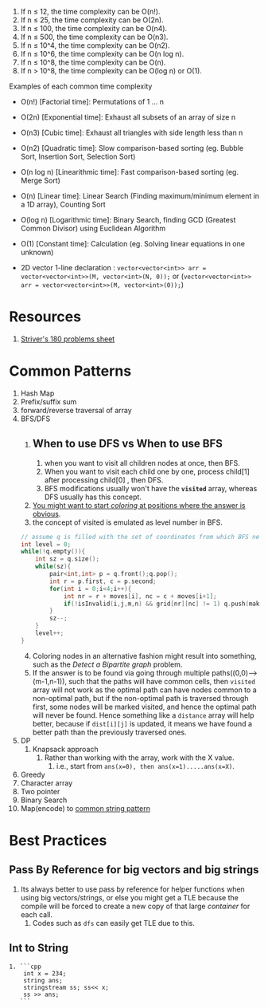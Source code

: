 1. If n ≤ 12, the time complexity can be O(n!).
2. If n ≤ 25, the time complexity can be O(2n).
3. If n ≤ 100, the time complexity can be O(n4).
4. If n ≤ 500, the time complexity can be O(n3).
5. If n ≤ 10^4, the time complexity can be O(n2).
6. If n ≤ 10^6, the time complexity can be O(n log n).
7. If n ≤ 10^8, the time complexity can be O(n).
8. If n > 10^8, the time complexity can be O(log n) or O(1).

Examples of each common time complexity

- O(n!) [Factorial time]: Permutations of 1 ... n
- O(2n) [Exponential time]: Exhaust all subsets of an array of size n
- O(n3) [Cubic time]: Exhaust all triangles with side length less than n
- O(n2) [Quadratic time]: Slow comparison-based sorting (eg. Bubble Sort, Insertion Sort, Selection Sort)
- O(n log n) [Linearithmic time]: Fast comparison-based sorting (eg. Merge Sort)
- O(n) [Linear time]: Linear Search (Finding maximum/minimum element in a 1D array), Counting Sort
- O(log n) [Logarithmic time]: Binary Search, finding GCD (Greatest Common Divisor) using Euclidean Algorithm
- O(1) [Constant time]: Calculation (eg. Solving linear equations in one unknown)

- 2D vector 1-line declaration : `vector<vector<int>> arr = vector<vector<int>>(M, vector<int>(N, 0));` or (`vector<vector<int>> arr = vector<vector<int>>(M, vector<int>(0));`)


# Resources
1. [Striver's 180 problems sheet](https://takeuforward.org/interviews/strivers-sde-sheet-top-coding-interview-problems/)

# Common Patterns
1. Hash Map
2. Prefix/suffix sum
3. forward/reverse traversal of array
4. BFS/DFS
    1. ## When to use DFS vs When to use BFS
        1. when you want to visit all children nodes at once, then BFS.
        2. When you want to visit each child one by one, process child[1] after processing child[0] , then DFS.
        3. BFS modifications usually won't have the **`visited`** array, whereas DFS usually has this concept.
    2. [You might want to start *coloring* at positions where the answer is obvious](https://leetcode.com/submissions/detail/760735176/).
    3. the concept of visited is emulated as level number in BFS.
    ```cpp
    // assume q is filled with the set of coordinates from which BFS needs to be started.
    int level = 0;
    while(!q.empty()){
        int sz = q.size();
        while(sz){
            pair<int,int> p = q.front();q.pop();
            int r = p.first, c = p.second;
            for(int i = 0;i<4;i++){
                int nr = r + moves[i], nc = c + moves[i+1];
                if(!isInvalid(i,j,m,n) && grid[nr][nc] != 1) q.push(make_pair(nr, nc));
            }
            sz--;
        }
        level++;
    }
    ```
    4. Coloring nodes in an alternative fashion might result into something, such as the *Detect a Bipartite graph* problem.
    5. If the answer is to be found via going through multiple paths((0,0)-->(m-1,n-1)), such that the paths will have common cells, then `visited` array will not work as the optimal path can have nodes common to a non-optimal path, but if the non-optimal path is traversed through first, some nodes will be marked visited, and hence the optimal path will never be found.
    Hence something like a `distance` array will help better, because if `dist[i][j]` is updated, it means we have found a better path than the previously traversed ones.
5. DP
    1. Knapsack approach
        1. Rather than working with the array, work with the X value.
            1. i.e., start from `ans(x=0), then ans(x=1).....ans(x=X)`.
6. Greedy
7. Character array
8. Two pointer
9. Binary Search
10. Map(encode) to [common string pattern](https://leetcode.com/problems/find-and-replace-pattern/)

# Best Practices<a name="best_practices"></a>

## Pass By Reference for big vectors and big strings
1. Its always better to use pass by reference for helper functions when using big vectors/strings, or else you might get a TLE because the compile will be forced to create a new copy of that large *container* for each call.
    1. Codes such as `dfs` can easily get TLE due to this.

## Int to String
    1. ```cpp
        int x = 234;
        string ans;
        stringstream ss; ss<< x;
        ss >> ans;
       ```
    
